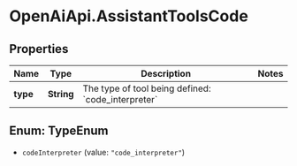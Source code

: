 # OpenAiApi.AssistantToolsCode

## Properties
Name | Type | Description | Notes
------------ | ------------- | ------------- | -------------
**type** | **String** | The type of tool being defined: &#x60;code_interpreter&#x60; | 

<a name="TypeEnum"></a>
## Enum: TypeEnum

* `codeInterpreter` (value: `"code_interpreter"`)

